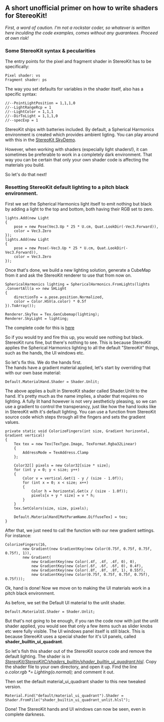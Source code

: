 ## A short unofficial primer on how to write shaders for StereoKit!

_First, a word of caution. I'm not a rockstar coder, so whatever is written here inculding the code examples, comes without any guarantees. Proceed at own risk!_

### Some StereoKit syntax & pecularities

The entry points for the pixel and fragment shader in StereoKit has to be specifically: 
 
    Pixel shader: vs  
    Fragment shader: ps


The way you set defaults for variables in the shader itself, also has a specific syntax:

    //--PointLightPosition = 1,1,1,0  
    //--LightRangeRcp = 1  
    //--LightColor = 1,1,1  
    //--DirToLight = 1,1,1,0  
    //--specExp = 1


StereoKit ships with batteries included. By default, a Spherical Harmonics environment is created which
provides ambient ligting. You can play around with this in the [StereoKit SkyDemo](https://github.com/maluoi/StereoKit/blob/master/Examples/StereoKitTest/Demos/DemoSky.cs).

However, when working with shaders (especially light shaders!), it can sometimes be preferable
to work in a completely dark environment. That way you can be certain that only your own shader code
is affecting the materials you build.

So let's do that next!

### Resetting StereoKit default lighting to a pitch black environment.

First we set the Spherical Harmonics light itself to emit nothing but black  
by adding a light to the top and bottom, both having their RGB set to zero. 

    lights.Add(new Light  
    {  
        pose = new Pose(Vec3.Up * 25 * U.cm, Quat.LookDir(-Vec3.Forward)),  
        color = Vec3.Zero  
    });  
    lights.Add(new Light  
    {  
        pose = new Pose(-Vec3.Up * 25 * U.cm, Quat.LookDir(-Vec3.Forward)),  
        color = Vec3.Zero  
    });

Once that's done, we build a new lighting solution, generate a CubeMap from it and ask the StereoKit
renderer to use that from now on.

    SphericalHarmonics lighting = SphericalHarmonics.FromLights(lights
    .ConvertAll(a => new SHLight
    {
        directionTo = a.pose.position.Normalized,
        color = Color.HSV(a.color) * 0.5f
    }).ToArray());

    Renderer.SkyTex = Tex.GenCubemap(lighting);
    Renderer.SkyLight = lighting;

The complete code for this is [here](https://github.com/ClonedPuppy/SK_Shader_info/blob/master/Light.cs)

So if you would try and fire this up, you would see nothing but black. StereoKit runs fine, but there's
nothing to see. This is because StereoKit applies the Spherical Harmonics lighting to all the default
"StereoKit" things, such as the hands, the UI windows etc.

So let's fix this. We do the hands first.  
The hands have a gradient material applied, let's start by overriding that with our own base material:

    Default.MaterialHand.Shader = Shader.Unlit;

The above applies a built in StereoKit shader called Shader.Unlit to the hand. It's pretty much as the name implies, 
a shader that requires no lighting.
A fully lit hand however is not very aestheticly pleasing, so we can use a gradient to control the 
transperancy, just like how the hand looks like in StereoKit with it's default lighting.
You can use a function from StereoKit source code which steps through all the fingers and sets the gradient values.

    private static void ColorizeFingers(int size, Gradient horizontal, Gradient vertical)
    {
        Tex tex = new Tex(TexType.Image, TexFormat.Rgba32Linear)
        {
            AddressMode = TexAddress.Clamp
        };

        Color32[] pixels = new Color32[size * size];
        for (int y = 0; y < size; y++)
        {
            Color v = vertical.Get(1 - y / (size - 1.0f));
            for (int x = 0; x < size; x++)
            {
                Color h = horizontal.Get(x / (size - 1.0f));
                pixels[x + y * size] = v * h;
            }
        }
        tex.SetColors(size, size, pixels);

        Default.MaterialHand[MatParamName.DiffuseTex] = tex;
    }

After that, we just need to call the function with our new gradient settings. For instance:

    ColorizeFingers(16,
            new Gradient(new GradientKey(new Color(0.75f, 0.75f, 0.75f, 0.75f), 1)),
            new Gradient(
                new GradientKey(new Color(.4f, .4f, .4f, 0), 0),
                new GradientKey(new Color(.6f, .6f, .6f, 0), 0.4f),
                new GradientKey(new Color(.8f, .8f, .8f, 1), 0.55f),
                new GradientKey(new Color(0.75f, 0.75f, 0.75f, 0.75f), 0.75f))); 

Ok, hand is done! Now we move on to making the UI materials work in a pitch black environment.

As before, we set the Default UI material to the unlit shader.

    Default.MaterialUI.Shader = Shader.Unlit;

But that's not going to be enough, if you ran the code now with just the unlit shader applied, you would
see that only a few items such as slider knobs etc were fully visible. The UI windows panel itself is still
black. This is because StereoKit uses a special shader for it's UI panels, called
**shader_builtin_ui_quadrant**. 

So let's fish this shader out of the StereoKit source code and remove the default lighting. The shader is 
in [_StereoKit/StereoKitC/shaders_builtin/shader_builtin_ui_quadrant.hlsl_](https://github.com/maluoi/StereoKit/blob/master/StereoKitC/shaders_builtin/shader_builtin_ui_quadrant.hlsl).
Copy the shader file to your own directory, and open it up. Find the line
_o.color.rgb *= Lighting(o.normal);_ and comment it out.  

Then set the default material_ui_quadrant  shader to this new tweaked version.

    Material.Find("default/material_ui_quadrant").Shader = Shader.FromFile("shader_builtin_ui_quadrant_unlit.hlsl");

Done! The StereoKit hands and UI windows can now be seen, even in complete darkness.














